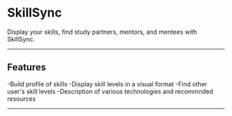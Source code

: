 # SkillSync
Display your skills, find study partners, mentors, and mentees with SkillSync.

----

## Features
-Build profile of skills
-Display skill levels in a visual format
-Find other user's skill levels
-Description of various technologies and recommnded resources

----

